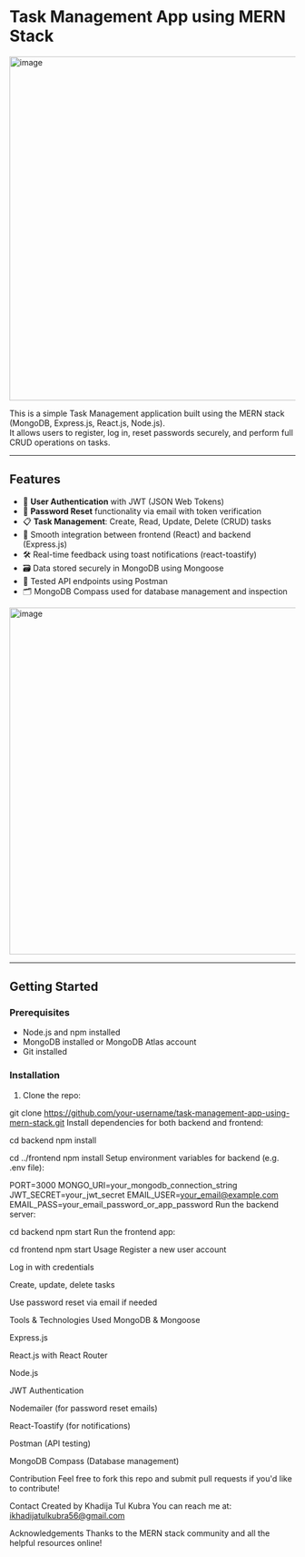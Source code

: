 # Task Management App using MERN Stack
<img width="1346" height="605" alt="image" src="https://github.com/user-attachments/assets/782e2f85-f47c-4e1c-9570-b3cb5f404fbc" />


This is a simple Task Management application built using the MERN stack (MongoDB, Express.js, React.js, Node.js).  
It allows users to register, log in, reset passwords securely, and perform full CRUD operations on tasks.

---

## Features

- 🔐 **User Authentication** with JWT (JSON Web Tokens)  
- 🔄 **Password Reset** functionality via email with token verification  
- 📋 **Task Management**: Create, Read, Update, Delete (CRUD) tasks  
- 🚀 Smooth integration between frontend (React) and backend (Express.js)  
- 🛠️ Real-time feedback using toast notifications (react-toastify)  
- 🗃️ Data stored securely in MongoDB using Mongoose  
- 📧 Tested API endpoints using Postman  
- 🗂️ MongoDB Compass used for database management and inspection

<img width="1349" height="610" alt="image" src="https://github.com/user-attachments/assets/055795ee-2d4d-4406-98c5-4cb749916bd7" />

---

## Getting Started

### Prerequisites

- Node.js and npm installed  
- MongoDB installed or MongoDB Atlas account  
- Git installed  

### Installation

1. Clone the repo:

git clone https://github.com/your-username/task-management-app-using-mern-stack.git
Install dependencies for both backend and frontend:


cd backend
npm install

cd ../frontend
npm install
Setup environment variables for backend (e.g. .env file):


PORT=3000
MONGO_URI=your_mongodb_connection_string
JWT_SECRET=your_jwt_secret
EMAIL_USER=your_email@example.com
EMAIL_PASS=your_email_password_or_app_password
Run the backend server:



cd backend
npm start
Run the frontend app:


cd frontend
npm start
Usage
Register a new user account

Log in with credentials

Create, update, delete tasks

Use password reset via email if needed

Tools & Technologies Used
MongoDB & Mongoose

Express.js

React.js with React Router

Node.js

JWT Authentication

Nodemailer (for password reset emails)

React-Toastify (for notifications)

Postman (API testing)

MongoDB Compass (Database management)

Contribution
Feel free to fork this repo and submit pull requests if you'd like to contribute!

Contact
Created by Khadija Tul Kubra
You can reach me at: ikhadijatulkubra56@gmail.com

Acknowledgements
Thanks to the MERN stack community and all the helpful resources online!
